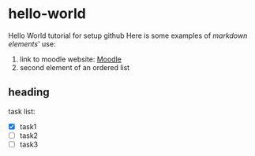 # hello-world
Hello World tutorial for setup github 
Here is some examples of *markdown elements*' use:

1. link to moodle website: [Moodle](https://moodle.unistra.fr/)
2. second element of an ordered list

## heading

task list:
- [x] task1
- [ ] task2
- [ ] task3
